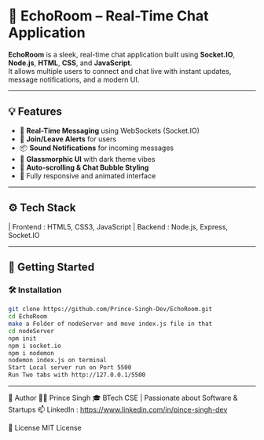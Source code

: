 # 🚀 EchoRoom – Real-Time Chat Application

**EchoRoom** is a sleek, real-time chat application built using **Socket.IO**, **Node.js**, **HTML**, **CSS**, and **JavaScript**.  
It allows multiple users to connect and chat live with instant updates, message notifications, and a modern UI.

---

## 💡 Features

- 🧠 **Real-Time Messaging** using WebSockets (Socket.IO)
- 🔔 **Join/Leave Alerts** for users
- 📦 **Sound Notifications** for incoming messages
- 🎨 **Glassmorphic UI** with dark theme vibes
- 💬 **Auto-scrolling & Chat Bubble Styling**
- 🧊 Fully responsive and animated interface

---

## ⚙️ Tech Stack

| Frontend : HTML5, CSS3, JavaScript
| Backend : Node.js, Express, Socket.IO

---

## 🚀 Getting Started

### 🛠️ Installation

```bash
git clone https://github.com/Prince-Singh-Dev/EchoRoom.git
cd EchoRoom
make a Folder of nodeServer and move index.js file in that 
cd nodeServer
npm init
npm i socket.io
npm i nodemon
nodemon index.js on terminal
Start Local server run on Port 5500
Run Two tabs with http://127.0.0.1/5500
```
---

🙌 Author
👨‍💻 Prince Singh
🎓 BTech CSE | Passionate about Software & Startups
📫 LinkedIn : https://www.linkedin.com/in/pince-singh-dev

📜 License
MIT License



